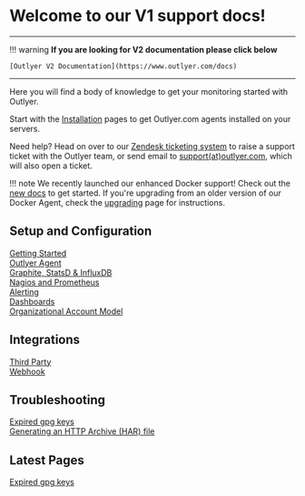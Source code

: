# Welcome to our V1 support docs!

---

!!! warning
    **If you are looking for V2 documentation please click below**

    [Outlyer V2 Documentation](https://www.outlyer.com/docs)

---

Here you will find a body of knowledge to get your monitoring started with
Outlyer.

Start with the [Installation](agent/index.md) pages to get Outlyer.com agents
installed on your servers.

Need help? Head on over to our [Zendesk ticketing system][Zendesk] to raise a
support ticket with the Outlyer team, or send email to
[support(at)outlyer.com][mail], which will also open a ticket.

!!! note
    We recently launched our enhanced Docker support! Check out the
    [new docs](docker/introduction.md) to get started. If you're upgrading
    from an older version of our Docker Agent, check the [upgrading](docker/upgrading.md)
    page for instructions.

## Setup and Configuration

[Getting Started](/getting_started/overview/)  
[Outlyer Agent](/agent/)  
[Graphite, StatsD & InfluxDB](/endpoints/)  
[Nagios and Prometheus](/nagios/)  
[Alerting](/alerting/rules/)  
[Dashboards](/dashboards/)  
[Organizational Account Model](/account_model/overview/)  


## Integrations

[Third Party](/integrations/thirdparty/aws/)  
[Webhook](/alerting/webhook/)


## Troubleshooting

[Expired gpg keys](troubleshooting/expired_gpg_key/)  
[Generating an HTTP Archive (HAR) file](/troubleshooting/har_archive/)



## Latest Pages

[Expired gpg keys](troubleshooting/expired_gpg_key/)

[Zendesk]: https://support.outlyer.com/hc/en-gb/requests/new
[mail]: mailto:support[at]outlyer.com
